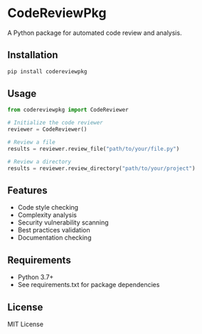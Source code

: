 # CodeReviewPkg

A Python package for automated code review and analysis.

## Installation

```bash
pip install codereviewpkg
```

## Usage

```python
from codereviewpkg import CodeReviewer

# Initialize the code reviewer
reviewer = CodeReviewer()

# Review a file
results = reviewer.review_file("path/to/your/file.py")

# Review a directory
results = reviewer.review_directory("path/to/your/project")
```

## Features

- Code style checking
- Complexity analysis
- Security vulnerability scanning
- Best practices validation
- Documentation checking

## Requirements

- Python 3.7+
- See requirements.txt for package dependencies

## License

MIT License 